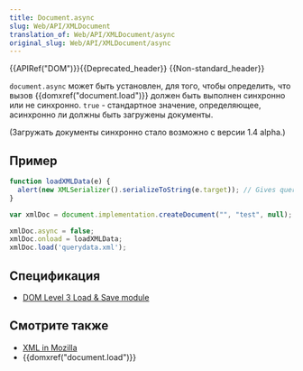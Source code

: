 ```yaml
---
title: Document.async
slug: Web/API/XMLDocument
translation_of: Web/API/XMLDocument/async
original_slug: Web/API/XMLDocument/async
---
```


{{APIRef("DOM")}}{{Deprecated_header}} {{Non-standard_header}}

`document.async` может быть установлен, для того, чтобы определить, что вызов {{domxref("document.load")}} должен быть выполнен синхронно или не синхронно. `true` - стандартное значение, определяющее, асинхронно ли должны быть загружены документы.

(Загружать документы синхронно стало возможно с версии 1.4 alpha.)

## Пример

```js
function loadXMLData(e) {
  alert(new XMLSerializer().serializeToString(e.target)); // Gives querydata.xml contents as string
}

var xmlDoc = document.implementation.createDocument("", "test", null);

xmlDoc.async = false;
xmlDoc.onload = loadXMLData;
xmlDoc.load('querydata.xml');
```

## Спецификация

- [DOM Level 3 Load & Save module](http://www.w3.org/TR/DOM-Level-3-LS/load-save.html#LS-DocumentLS)

## Смотрите также

- [XML in Mozilla](/ru/docs/XML_in_Mozilla)
- {{domxref("document.load")}}

